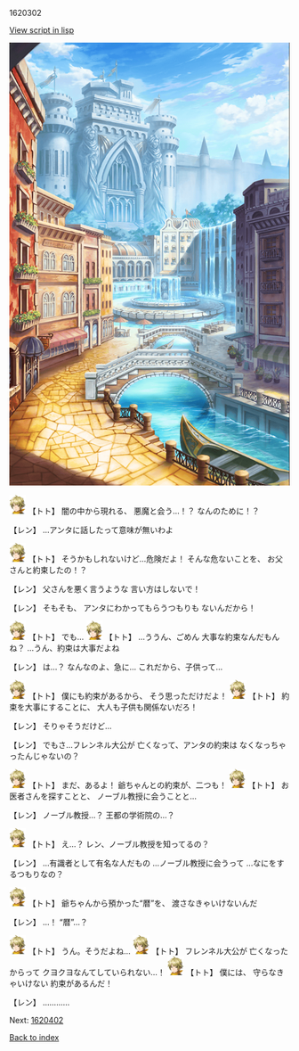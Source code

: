 1620302

[View script in lisp](../scripts/1620302.txt)

![006_town.png](../images/backgrounds/006_town.png)

<img src="../images/units/4.png" alt="4.png" height="34"/>
【トト】
闇の中から現れる、
悪魔と会う…！？
なんのために！？

【レン】
…アンタに話したって意味が無いわよ

<img src="../images/units/4.png" alt="4.png" height="34"/>
【トト】
そうかもしれないけど…危険だよ！
そんな危ないことを、
お父さんと約束したの！？

【レン】
父さんを悪く言うような
言い方はしないで！

【レン】
そもそも、
アンタにわかってもらうつもりも
ないんだから！

<img src="../images/units/4.png" alt="4.png" height="34"/>
【トト】
でも…

<img src="../images/units/4.png" alt="4.png" height="34"/>
【トト】
…ううん、ごめん
大事な約束なんだもんね？
…うん、約束は大事だよね

【レン】
は…？
なんなのよ、急に…
これだから、子供って…

<img src="../images/units/4.png" alt="4.png" height="34"/>
【トト】
僕にも約束があるから、
そう思っただけだよ！

<img src="../images/units/4.png" alt="4.png" height="34"/>
【トト】
約束を大事にすることに、
大人も子供も関係ないだろ！

【レン】
そりゃそうだけど…

【レン】
でもさ…フレンネル大公が
亡くなって、アンタの約束は
なくなっちゃったんじゃないの？

<img src="../images/units/4.png" alt="4.png" height="34"/>
【トト】
まだ、あるよ！
爺ちゃんとの約束が、二つも！

<img src="../images/units/4.png" alt="4.png" height="34"/>
【トト】
お医者さんを探すことと、
ノーブル教授に会うことと…

【レン】
ノーブル教授…？
王都の学術院の…？

<img src="../images/units/4.png" alt="4.png" height="34"/>
【トト】
え…？
レン、ノーブル教授を知ってるの？

【レン】
…有識者として有名な人だもの
…ノーブル教授に会うって
…なにをするつもりなの？

<img src="../images/units/4.png" alt="4.png" height="34"/>
【トト】
爺ちゃんから預かった“暦”を、
渡さなきゃいけないんだ

【レン】
…！
“暦”…？

<img src="../images/units/4.png" alt="4.png" height="34"/>
【トト】
うん。そうだよね…

<img src="../images/units/4.png" alt="4.png" height="34"/>
【トト】
フレンネル大公が
亡くなったからって
クヨクヨなんてしていられない…！

<img src="../images/units/4.png" alt="4.png" height="34"/>
【トト】
僕には、
守らなきゃいけない
約束があるんだ！

【レン】
…………

Next: [1620402](1620402.md)

[Back to index](index.md)
